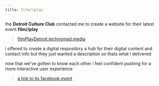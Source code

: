 ```yaml
---
title: film//play
---
```

the **Detroit Culture Club** contacted me 
to create a website 
for their latest event **film//play**

> [filmPlayDetroit.technomad.media](http://filmplaydetroit.technomad.media/)

i offered to create a digital respository 
a hub for their digital content and contact info
but they just wanted a description
so thats what i delivered

now that we&#39;ve gotten to know each other
i feel confident pushing for a more interactive user experience

> [a link to its facebook event](https://www.facebook.com/events/297322957126819)